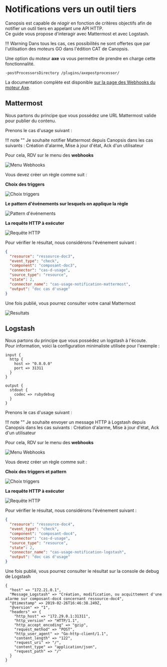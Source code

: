 # Notifications vers un outil tiers

Canopsis est capable de *réagir* en fonction de critères objectifs afin de notifier un outil tiers en appelant une API HTTP.  
Ce guide vous propose d'interagir avec Mattermost et avec Logstash.  

!!! Warning
    Dans tous les cas, ces possibilités ne sont offertes que par l'utilisation des moteurs GO dans l'édition CAT de Canopsis.  

Une option du moteur **axe** va vous permettre de prendre en charge cette fonctionnalité.

````
-postProcessorsDirectory /plugins/axepostprocessor/
````

La documentation complète est disponible [sur la page des Webhooks du moteur Axe](../../guide-administration/moteurs/moteur-axe-webhooks.md).


## Mattermost

Nous partons du principe que vous possédez une URL Mattermost valide pour publier du contenu.  

Prenons le cas d'usage suivant :

!!! note ""
    Je souhaite notifier Mattermost depuis Canopsis dans les cas suivants :
    Création d'alarme, Mise à jour d'état, Ack d'un utilisateur

Pour cela, RDV sur le menu des **webhooks**

![Menu Webhooks](./img/notification_mattermost_menu.png "Menu Webhooks")  


Vous devez créer un règle comme suit :

**Choix des triggers**

![Choix triggers](./img/notification_mattermost_choix_trigger.png "Choix des triggers")  

**Le pattern d'événements sur lesquels on applique la règle**

![Pattern d'événements](./img/notification_mattermost_edit_pattern.png "Pattern d'événements")  

**La requête HTTP à exécuter**

![Requête HTTP](./img/notification_mattermost_request.png "Requête HTTP")  

Pour vérifier le résultat, nous considérons l'événement suivant :  

````json
{
  "resource": "ressource-doc3",
  "event_type": "check",
  "component": "composant-doc3",
  "connector": "cas-d-usage",
  "source_type": "resource",
  "state": 2,
  "connector_name": "cas-usage-notification-mattermost",
  "output": "doc cas d'usage"
}

````

Une fois publié, vous pourrez consulter votre canal Mattermost

![Resultats](./img/notification_mattermost_resultat.png "Résultats Mattermost")  

## Logstash

Nous partons du principe que vous possédez un logstash à l'écoute.  
Pour information, voici la configuration minimaliste utilisée pour l'exemple :

````
input {
  http {
    host => "0.0.0.0"
    port => 31311
  }
}

output {
  stdout {
    codec => rubydebug
  }
}
````

Prenons le cas d'usage suivant :

!!! note ""
    Je souhaite envoyer un message HTTP à Logstash depuis Canopsis dans les cas suivants :
    Création d'alarme, Mise à jour d'état, Ack d'un utilisateur

Pour cela, RDV sur le menu des **webhooks**

![Menu Webhooks](./img/notification_mattermost_menu.png "Menu Webhooks")  


Vous devez créer un règle comme suit :

**Choix des triggers et pattern**

![Choix triggers](./img/notification_logstash_trigger_pattern.png "Choix des triggers")  

**La requête HTTP à exécuter**

![Requête HTTP](./img/notification_logstash_request.png "Requête HTTP")  

Pour vérifier le résultat, nous considérons l'événement suivant :  

````json
{
  "resource": "ressource-doc4",
  "event_type": "check",
  "component": "composant-doc4",
  "connector": "cas-d-usage",
  "source_type": "resource",
  "state": 2,
  "connector_name": "cas-usage-notification-logstash",
  "output": "doc cas d'usage"
}

````

Une fois publié, vous pourrez consulter le résultat sur la console de debug de Logstash

````
{
  "host" => "172.21.0.1",
  "Message_Logstash" => "Création, modification, ou acquittement d'une alarme sur composant-doc4 concernant ressource-doc4",
  "@timestamp" => 2019-02-26T16:46:38.249Z,
  "@version" => "1",
  "headers" => {
    "http_host" => "172.29.0.1:31311",
    "http_version" => "HTTP/1.1",
    "http_accept_encoding" => "gzip",
    "request_method" => "POST",
    "http_user_agent" => "Go-http-client/1.1",
    "content_length" => "122",
    "request_uri" => "/",
    "content_type" => "application/json",
    "request_path" => "/"
  }
}
````
